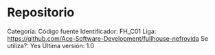 # Repositorio

Categoría: Código fuente
Identificador: FH_C01
Liga: https://github.com/Ace-Software-Development/fullhouse-nefrovida
Se utiliza?: Yes
Última versión: 1.0